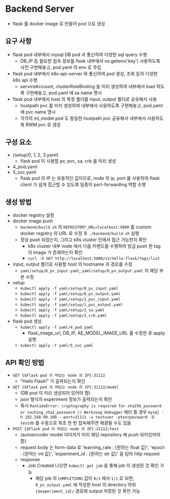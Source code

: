 # Backend Server
- flask 를 docker image 로 만들어 pod 으로 생성

## 요구 사항
- flask pod 내부에서 mysql DB pod 과 통신하여 다양한 sql query 수행
  - DB_IP 등 필요한 접속 정보를 flask 내부에서 os.getenv('key') 사용하도록 사전 구현해놓고, pod.yaml 의 env 로 주입
- flask pod 내부에서 k8s-api-server 와 통신하여 pod 생성, 조회 등의 다양한 k8s api 수행
  - serviceAccount, clusterRoleBinding 을 미리 생성하여 내부에서 load 하도록 구현해놓고, pod.yaml 에 sa name 명시
- flask pod 내부에서 host 의 특정 폴더를 input, output 폴더로 공유해서 사용
  - hostpath pvc 를 미리 생성하여 내부에서 사용하도록 구현해놓고, pod.yaml 에 pvc name 명시
  - 각각의 ml_model pod 도 동일한 hostpath pvc 공유해서 내부에서 사용하도록 RWM pvc 로 생성

## 구성 요소
- {setup/0, 1, 2, 3.yaml}
  - flask pod 이 사용할 pv, pvc, sa, crb 를 미리 생성
- 4_pod.yaml
- 5_svc.yaml
  - flask pod 의 IP 는 유동적인 값이므로, node 의 ip, port 를 사용하여 flask client 가 쉽게 접근할 수 있도록 일종의 port-forwarding 역할 수행

## 생성 방법
- docker registry 설정
- docker image push
  - `backend/build.sh` 의 `REPOSITORY_URL=localhost:5000` 를 custom docker registry 의 URL 로 수정 후 `./backend/build.sh` 실행
  - 정상 push 되었는지, 그리고 k8s cluster 안에서 접근 가능한지 확인
    - k8s cluster 내부 node 에서 다음 커맨드를 수행하여 방금 push 한 tag 의 image 가 존재하는지 확인
    - `curl -X GET http://localhost:5000/v2/hello-flask/tags/list`
- input, output 폴더로 사용할 host 의 hostname 과 경로를 수정
  - `yaml/setup/0_pv_input.yaml`, `yaml/setup/0_pv_output.yaml` 의 해당 부분 수정
- setup
  - `kubectl apply -f yaml/setup/0_pv_input.yaml`
  - `kubectl apply -f yaml/setup/0_pv_output.yaml`
  - `kubectl apply -f yaml/setup/1_pvc_input.yaml`
  - `kubectl apply -f yaml/setup/1_pvc_output.yaml`
  - `kubectl apply -f yaml/setup/2_sa.yaml`
  - `kubectl apply -f yaml/setup/3_crb.yaml`
- flask pod 생성
  - `kubectl apply -f yaml/4_pod.yaml`
    - flask_image_url, DB_IP, AE_MODEL_IMAGE_URL 를 수정한 후 apply 실행
  - `kubectl apply -f yaml/5_svc.yaml`

## API 확인 방법
- `GET {$Flask pod 이 떠있는 node 의 IP}:31112`
  - "Hello Flask!" 가 출력되는지 확인
- `GET {$Flask pod 이 떠있는 node 의 IP}:31112/model`
  - (DB pod 이 미리 생성되어 있어야 함)
  - json 형식의 experiment 정보가 출력되는지 확인
  - 혹시 `RuntimeError: cryptography is required for sha256_password or caching_sha2_password // Werkzeug Debugger` 에러 뜰 경우 `mysql -h 192.168.99.100 --port=31111 -u testuser -ptestpassword -D testdb` 를 수동으로 최초 한 번 접속해주면 해결될 수도 있음
- `POST {$Flask pod 이 떠있는 node 의 IP}:31112/test`
  - (autoencoder model 이미지가 미리 해당 repository 에 push 되어있어야 함)
  - request body 는 form-data 로 'learning_rate : {원하는 float 값}', 'epoch : {원하는 int 값}', 'experiment_id : {원하는 str 값}' 을 담아 http request
  - response
    - Job Created 나오면 `kubectl get job` 을 통해 job 이 생성된 것 확인 가능
      - 해당 job 의 `COMPLETIONS` 값이 `0/1` 에서 `1/1` 로 되면, `0_pv_output.yaml` 에 작성한 host 의 directory 하위 `{$experiment_id}/` 경로에 output 저장된 것 확인 가능
    